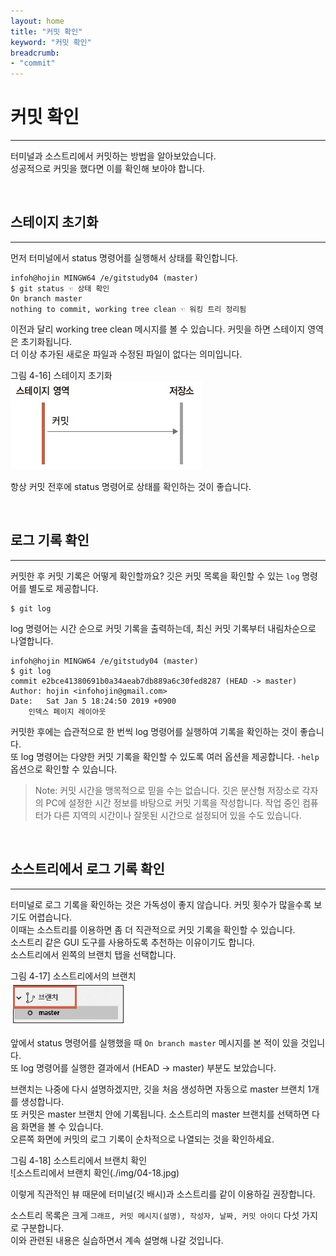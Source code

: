 ```yaml
---
layout: home
title: "커밋 확인"
keyword: "커밋 확인"
breadcrumb:
- "commit"
---
```


# 커밋 확인
---
터미널과 소스트리에서 커밋하는 방법을 알아보았습니다.  
성공적으로 커밋을 했다면 이를 확인해 보아야 합니다.  

<br>
<a name="1"></a>

## 스테이지 초기화
---
먼저 터미널에서 status 명령어를 실행해서 상태를 확인합니다.

```
infoh@hojin MINGW64 /e/gitstudy04 (master)
$ git status ☜ 상태 확인
On branch master
nothing to commit, working tree clean ☜ 워킹 트리 정리됨

```

이전과 달리 working tree clean 메시지를 볼 수 있습니다. 커밋을 하면 스테이지 영역은 초기화됩니다.  
더 이상 추가된 새로운 파일과 수정된 파일이 없다는 의미입니다.

그림 4-16] 스테이지 초기화  
![스테이지 초기화](./img/04-16.jpg)  

항상 커밋 전후에 status 명령어로 상태를 확인하는 것이 좋습니다.  

<br>
<a name="2"></a>

## 로그 기록 확인
---
커밋한 후 커밋 기록은 어떻게 확인할까요? 깃은 커밋 목록을 확인할 수 있는 `log` 명령어를 별도로 제공합니다.  

```
$ git log
```
 
log 명령어는 시간 순으로 커밋 기록을 출력하는데, 최신 커밋 기록부터 내림차순으로 나열합니다.  

```
infoh@hojin MINGW64 /e/gitstudy04 (master)
$ git log
commit e2bce41380691b0a34aeab7db889a6c30fed8287 (HEAD -> master)
Author: hojin <infohojin@gmail.com>
Date:   Sat Jan 5 18:24:50 2019 +0900
    인덱스 페이지 레이아웃
```

커밋한 후에는 습관적으로 한 번씩 log 명령어를 실행하여 기록을 확인하는 것이 좋습니다.  
또 log 명령어는 다양한 커밋 기록을 확인할 수 있도록 여러 옵션을 제공합니다. `-help` 옵션으로 확인할 수 있습니다.  

>Note: 커밋 시간을 맹목적으로 믿을 수는 없습니다. 깃은 분산형 저장소로 각자의 PC에 설정한 시간 정보를 바탕으로 커밋 기록을 작성합니다. 작업 중인 컴퓨터가 다른 지역의 시간이나 잘못된 시간으로 설정되어 있을 수도 있습니다.  

<br>
<a name="3"></a>

## 소스트리에서 로그 기록 확인
---
터미널로 로그 기록을 확인하는 것은 가독성이 좋지 않습니다. 커밋 횟수가 많을수록 보기도 어렵습니다.  
이때는 소스트리를 이용하면 좀 더 직관적으로 커밋 기록을 확인할 수 있습니다.  
소스트리 같은 GUI 도구를 사용하도록 추천하는 이유이기도 합니다.  
소스트리에서 왼쪽의 브랜치 탭을 선택합니다.

그림 4-17] 소스트리에서의 브랜치  
![소스트리에서의 브랜치](./img/04-17.jpg) 
 
앞에서 status 명령어를 실행했을 때 `On branch master` 메시지를 본 적이 있을 것입니다.  
또 log 명령어를 실행한 결과에서 (HEAD -> master) 부분도 보았습니다.  

브랜치는 나중에 다시 설명하겠지만, 깃을 처음 생성하면 자동으로 master 브랜치 1개를 생성합니다.  
또 커밋은 master 브랜치 안에 기록됩니다. 소스트리의 master 브랜치를 선택하면 다음 화면을 볼 수 있습니다.  
오른쪽 화면에 커밋의 로그 기록이 순차적으로 나열되는 것을 확인하세요.  

그림 4-18] 소스트리에서 브랜치 확인  
![소스트리에서 브랜치 확인(./img/04-18.jpg) 

이렇게 직관적인 뷰 때문에 터미널(깃 배시)과 소스트리를 같이 이용하길 권장합니다.  

소스트리 목록은 크게 `그래프, 커밋 메시지(설명), 작성자, 날짜, 커밋 아이디` 다섯 가지로 구분합니다.  
이와 관련된 내용은 실습하면서 계속 설명해 나갈 것입니다.  

<br><br>